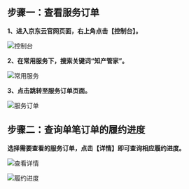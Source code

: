 ## 步骤一：查看服务订单
**1、进入京东云官网页面，右上角点击【控制台】。**

![控制台](https://static-ftcms.jd.com/p/files/637dd1ace1fec54ed5df7b2e.png)

**2、在常用服务下，搜索关键词“知产管家”。**

![常用服务](https://static-ftcms.jd.com/p/files/637dd1be76c2a10453e2508c.png)

**3、点击跳转至服务订单页面。**

![服务订单](https://static-ftcms.jd.com/p/files/637dd1d1e1fec54ed5df7b2f.png)

## 步骤二：查询单笔订单的履约进度

**选择需要查看的服务订单，点击【详情】即可查询相应履约进度。**

![查看详情](https://static-ftcms.jd.com/p/files/637dd1e2341946045aef9fcc.png)

![履约进度](https://static-ftcms.jd.com/p/files/637dd1f1341946045aef9fcd.png)
